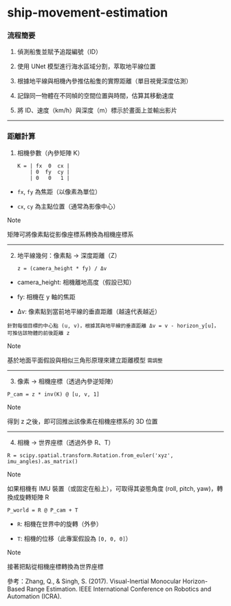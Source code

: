 # ship-movement-estimation

### 流程簡要
1. 偵測船隻並賦予追蹤編號（ID）

2. 使用 UNet 模型進行海水區域分割，萃取地平線位置

3. 根據地平線與相機內參推估船隻的實際距離（單目視覺深度估測）

4. 記錄同一物體在不同幀的空間位置與時間，估算其移動速度

5. 將 ID、速度（km/h）與深度（m）標示於畫面上並輸出影片

---

### 距離計算

1. 相機參數（內參矩陣 K）

    ```
    K = | fx  0  cx |
        | 0  fy  cy |
        | 0   0   1 |
    ```
- `fx`, `fy` 為焦距（以像素為單位）

- `cx`, `cy` 為主點位置（通常為影像中心）
>[!NOTE]
>矩陣可將像素點從影像座標系轉換為相機座標系
---
2. 地平線幾何：像素點 → 深度距離（Z）

    


    ```
    z = (camera_height * fy) / Δv
    ```

- camera_height: 相機離地高度（假設已知）

- fy: 相機在 y 軸的焦距

- Δv: 像素點到當前地平線的垂直距離（越遠代表越近）

`針對每個目標的中心點 (u, v)，根據其與地平線的垂直距離 Δv = v - horizon_y[u]，可推估該物體的前後距離 z`

>[!NOTE]
>基於地面平面假設與相似三角形原理來建立距離模型 `需調整`
---
3. 像素 → 相機座標（透過內參逆矩陣）
```
P_cam = z * inv(K) @ [u, v, 1]
```

> [!NOTE]
> 得到 z 之後，即可回推出該像素在相機座標系的 3D 位置
---
4. 相機 → 世界座標（透過外參 R、T）
```
R = scipy.spatial.transform.Rotation.from_euler('xyz', imu_angles).as_matrix()
```
>[!NOTE]
>如果相機有 IMU 裝置（或固定在船上），可取得其姿態角度 (roll, pitch, yaw)，轉換成旋轉矩陣 R

```
P_world = R @ P_cam + T
```
- `R`: 相機在世界中的旋轉（外參）

- `T`: 相機的位移（此專案假設為 `[0, 0, 0]`）
>[!NOTE]
>接著把點從相機座標轉換為世界座標

參考：Zhang, Q., & Singh, S. (2017). Visual-Inertial Monocular Horizon-Based Range Estimation. IEEE International Conference on Robotics and Automation (ICRA).
